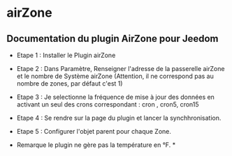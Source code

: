 # airZone
## Documentation du plugin AirZone pour Jeedom 


- Etape 1 : Installer le Plugin airZone
- Etape 2 : Dans Paramètre, Renseigner l'adresse de la passerelle airZone et le nombre de Système airZone (Attention, il ne correspond pas au nombre de zones, par défaut c'est 1)
- Etape 3 : Je selectionne la fréquence de mise à jour des données en activant un seul des crons correspondant : cron , cron5, cron15

- Etape 4 : Se rendre sur la page du plugin et lancer la synchhronisation.
- Etape 5 : Configurer l'objet parent pour chaque Zone.

* Remarque le plugin ne gère pas la température en °F. *


